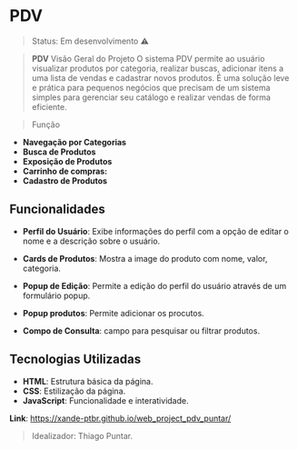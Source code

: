 # PDV

> Status: Em desenvolvimento ⚠️

> **PDV** Visão Geral do Projeto
> O sistema PDV permite ao usuário visualizar produtos por categoria, realizar buscas, adicionar itens a uma lista de vendas e cadastrar novos produtos. É uma solução leve e prática para pequenos negócios que precisam de um sistema simples para gerenciar seu catálogo e realizar vendas de forma eficiente.

> Função

- **Navegação por Categorias**
- **Busca de Produtos**
- **Exposição de Produtos**
- **Carrinho de compras:**
- **Cadastro de Produtos**

## Funcionalidades

- **Perfil do Usuário**: Exibe informações do perfil com a opção de editar o nome e a descrição sobre o usuário.
- **Cards de Produtos**: Mostra a image do produto com nome, valor, categoria.

- **Popup de Edição**: Permite a edição do perfil do usuário através de um formulário popup.
- **Popup produtos**: Permite adicionar os procutos.
- **Compo de Consulta**: campo para pesquisar ou filtrar produtos.

## Tecnologias Utilizadas

- **HTML**: Estrutura básica da página.
- **CSS**: Estilização da página.
- **JavaScript**: Funcionalidade e interatividade.

**Link**: https://xande-ptbr.github.io/web_project_pdv_puntar/

> Idealizador: Thiago Puntar.
